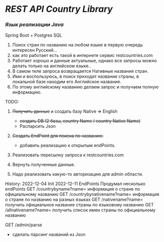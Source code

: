# _REST API Country Library_

### _Язык реализации Java_
Spring Boot + Postgres SQL

1. Поиск стран по названию на любом языке в первую очередь интересен Русский...
2. как это работает есть такой в интернете сервис restcountries.com
3. Работает хорошо и данные актуальные, однако все запросы можно делать только на английском языке..
4. В самом теле запроса возвращается Нативные названия стран.
5. Ими и воспользуюсь, в поиск приходит название страны, в локальной базе находим его Английское название.
6. По этому английскому названию делаем запрос и получаем полную информацию.

TODO:
1. ~~Получить данные~~ и создать базу Native => English
    - ~~создать DB (2 базы, country Name / country Native Name)~~
    - Распарсить Json
2. ~~Создать EndPoint для поиска по названию.~~
   - добавить реализацию к открытым endPoints.
 
3. Реализовать пересылку запроса к restcountries.com
4. Вернуть полученные данные.
5. Надо реализовать какую-то авторизацию для admin области.

History:
2022-12-04 Init
2022-12-11 EndPoints
Продумал несколько endPoints
GET /countrybyname?name=
информация о стране по официальному названию
GET /countrybynativename?name=
информация о стране по названию на разных языках
GET /nativename?name=
получить официальное название страны по языковому названию 
GET /allnativename?name=
получить список имен страны по официальному названию

GET /admin/parse
- сделать парсинг названий из Json
